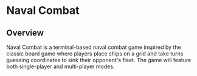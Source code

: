 # Naval Combat

## Overview

Naval Combat is a terminal-based naval combat game inspired by the classic board game where players place ships on a grid and take turns guessing coordinates to sink their opponent's fleet. The game will feature both single-player and multi-player modes.
